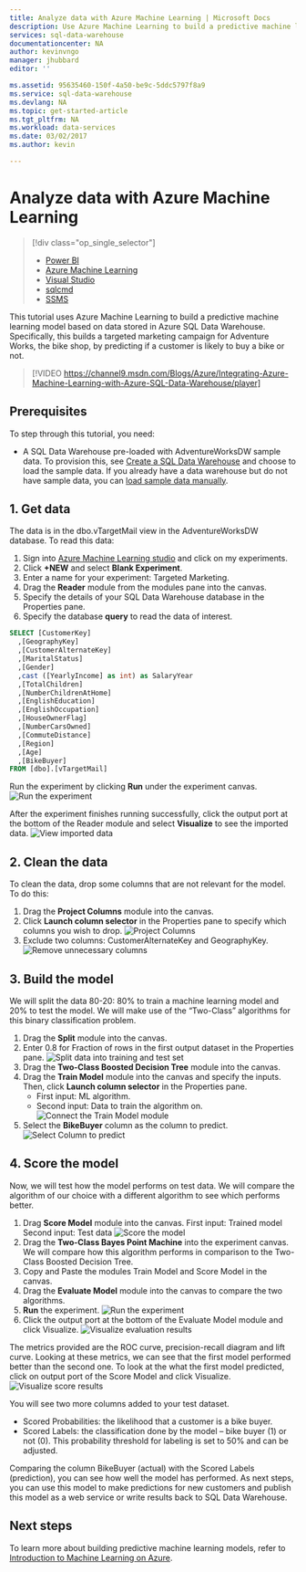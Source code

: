 ```yaml
---
title: Analyze data with Azure Machine Learning | Microsoft Docs
description: Use Azure Machine Learning to build a predictive machine learning model based on data stored in Azure SQL Data Warehouse.
services: sql-data-warehouse
documentationcenter: NA
author: kevinvngo
manager: jhubbard
editor: ''

ms.assetid: 95635460-150f-4a50-be9c-5ddc5797f8a9
ms.service: sql-data-warehouse
ms.devlang: NA
ms.topic: get-started-article
ms.tgt_pltfrm: NA
ms.workload: data-services
ms.date: 03/02/2017
ms.author: kevin

---
```

# Analyze data with Azure Machine Learning
> [!div class="op_single_selector"]
> * [Power BI](sql-data-warehouse-get-started-visualize-with-power-bi.md)
> * [Azure Machine Learning](sql-data-warehouse-get-started-analyze-with-azure-machine-learning.md)
> * [Visual Studio](sql-data-warehouse-query-visual-studio.md)
> * [sqlcmd](sql-data-warehouse-get-started-connect-sqlcmd.md) 
> * [SSMS](sql-data-warehouse-query-ssms.md)
> 
> 

This tutorial uses Azure Machine Learning to build a predictive machine learning model based on data stored in Azure SQL Data Warehouse. Specifically, this builds a targeted marketing campaign for Adventure Works, the bike shop, by predicting if a customer is likely to buy a bike or not.

> [!VIDEO https://channel9.msdn.com/Blogs/Azure/Integrating-Azure-Machine-Learning-with-Azure-SQL-Data-Warehouse/player]
> 
> 

## Prerequisites
To step through this tutorial, you need:

* A SQL Data Warehouse pre-loaded with AdventureWorksDW sample data. To provision this, see [Create a SQL Data Warehouse][Create a SQL Data Warehouse] and choose to load the sample data. If you already have a data warehouse but do not have sample data, you can [load sample data manually][load sample data manually].

## 1. Get data
The data is in the dbo.vTargetMail view in the AdventureWorksDW database. To read this data:

1. Sign into [Azure Machine Learning studio][Azure Machine Learning studio] and click on my experiments.
2. Click **+NEW** and select **Blank Experiment**.
3. Enter a name for your experiment: Targeted Marketing.
4. Drag the **Reader** module from the modules pane into the canvas.
5. Specify the details of your SQL Data Warehouse database in the Properties pane.
6. Specify the database **query** to read the data of interest.

```sql
SELECT [CustomerKey]
  ,[GeographyKey]
  ,[CustomerAlternateKey]
  ,[MaritalStatus]
  ,[Gender]
  ,cast ([YearlyIncome] as int) as SalaryYear
  ,[TotalChildren]
  ,[NumberChildrenAtHome]
  ,[EnglishEducation]
  ,[EnglishOccupation]
  ,[HouseOwnerFlag]
  ,[NumberCarsOwned]
  ,[CommuteDistance]
  ,[Region]
  ,[Age]
  ,[BikeBuyer]
FROM [dbo].[vTargetMail]
```

Run the experiment by clicking **Run** under the experiment canvas.
![Run the experiment][1]

After the experiment finishes running successfully, click the output port at the bottom of the Reader module and select **Visualize** to see the imported data.
![View imported data][3]

## 2. Clean the data
To clean the data, drop some columns that are not relevant for the model. To do this:

1. Drag the **Project Columns** module into the canvas.
2. Click **Launch column selector** in the Properties pane to specify which columns you wish to drop.
   ![Project Columns][4]
3. Exclude two columns: CustomerAlternateKey and GeographyKey.
   ![Remove unnecessary columns][5]

## 3. Build the model
We will split the data 80-20: 80% to train a machine learning model and 20% to test the model. We will make use of the “Two-Class” algorithms for this binary classification problem.

1. Drag the **Split** module into the canvas.
2. Enter 0.8 for Fraction of rows in the first output dataset in the Properties pane.
   ![Split data into training and test set][6]
3. Drag the **Two-Class Boosted Decision Tree** module into the canvas.
4. Drag the **Train Model** module into the canvas and specify the inputs. Then, click **Launch column selector** in the Properties pane.
   * First input: ML algorithm.
   * Second input: Data to train the algorithm on.
     ![Connect the Train Model module][7]
5. Select the **BikeBuyer** column as the column to predict.
   ![Select Column to predict][8]

## 4. Score the model
Now, we will test how the model performs on test data. We will compare the algorithm of our choice with a different algorithm to see which performs better.

1. Drag **Score Model** module into the canvas.
    First input: Trained model
    Second input: Test data
   ![Score the model][9]
2. Drag the **Two-Class Bayes Point Machine** into the experiment canvas. We will compare how this algorithm performs in comparison to the Two-Class Boosted Decision Tree.
3. Copy and Paste the modules Train Model and Score Model in the canvas.
4. Drag the **Evaluate Model** module into the canvas to compare the two algorithms.
5. **Run** the experiment.
   ![Run the experiment][10]
6. Click the output port at the bottom of the Evaluate Model module and click Visualize.
   ![Visualize evaluation results][11]

The metrics provided are the ROC curve, precision-recall diagram and lift curve. Looking at these metrics, we can see that the first model performed better than the second one. To look at the what the first model predicted, click on output port of the Score Model and click Visualize.
![Visualize score results][12]

You will see two more columns added to your test dataset.

* Scored Probabilities: the likelihood that a customer is a bike buyer.
* Scored Labels: the classification done by the model – bike buyer (1) or not (0). This probability threshold for labeling is set to 50% and can be adjusted.

Comparing the column BikeBuyer (actual) with the Scored Labels (prediction), you can see how well the model has performed. As next steps, you can use this model to make predictions for new customers and publish this model as a web service or write results back to SQL Data Warehouse.

## Next steps
To learn more about building predictive machine learning models, refer to [Introduction to Machine Learning on Azure][Introduction to Machine Learning on Azure].

<!--Image references-->
[1]: media/sql-data-warehouse-get-started-analyze-with-azure-machine-learning/img1_reader.png
[2]: media/sql-data-warehouse-get-started-analyze-with-azure-machine-learning/img2_visualize.png
[3]: media/sql-data-warehouse-get-started-analyze-with-azure-machine-learning/img3_readerdata.png
[4]: media/sql-data-warehouse-get-started-analyze-with-azure-machine-learning/img4_projectcolumns.png
[5]: media/sql-data-warehouse-get-started-analyze-with-azure-machine-learning/img5_columnselector.png
[6]: media/sql-data-warehouse-get-started-analyze-with-azure-machine-learning/img6_split.png
[7]: media/sql-data-warehouse-get-started-analyze-with-azure-machine-learning/img7_train.png
[8]: media/sql-data-warehouse-get-started-analyze-with-azure-machine-learning/img8_traincolumnselector.png
[9]: media/sql-data-warehouse-get-started-analyze-with-azure-machine-learning/img9_score.png
[10]: media/sql-data-warehouse-get-started-analyze-with-azure-machine-learning/img10_evaluate.png
[11]: media/sql-data-warehouse-get-started-analyze-with-azure-machine-learning/img11_evalresults.png
[12]: media/sql-data-warehouse-get-started-analyze-with-azure-machine-learning/img12_scoreresults.png


<!--Article references-->
[Azure Machine Learning studio]:https://studio.azureml.net/
[Introduction to Machine Learning on Azure]:https://azure.microsoft.com/documentation/articles/machine-learning-what-is-machine-learning/
[load sample data manually]: sql-data-warehouse-load-sample-databases.md
[Create a SQL Data Warehouse]: sql-data-warehouse-get-started-provision.md
